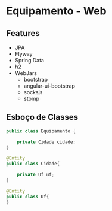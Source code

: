 Equipamento - Web
=================

Features
--------

* JPA
* Flyway
* Spring Data
* h2
* WebJars
    * bootstrap
    * angular-ui-bootstrap
    * socksjs
    * stomp


Esboço de Classes
-----------------

```java
public class Equipamento {

    private Cidade cidade;
}

@Entity
public class Cidade{

    private Uf uf;
}

@Entity
public class Uf{
}
```

